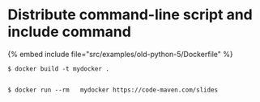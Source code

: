 # Distribute command-line script and include command


{% embed include file="src/examples/old-python-5/Dockerfile" %}


```
$ docker build -t mydocker .


$ docker run --rm   mydocker https://code-maven.com/slides
```


